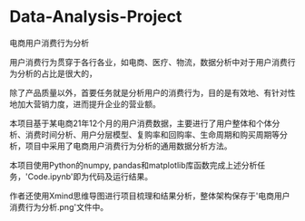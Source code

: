# Data-Analysis-Project
电商用户消费行为分析

用户消费行为贯穿于各行各业，如电商、医疗、物流，数据分析中对于用户消费行为分析的占比是很大的，

除了产品质量以外，首要任务就是分析用户的消费行为，目的是有效地、有针对性地加大营销力度，进而提升企业的营业额。

本项目基于某电商21年12个月的用户消费数据，主要进行了用户整体和个体分析、消费时间分析、用户分层模型、复购率和回购率、生命周期和购买周期等分析，项目中采用了电商用户消费行为分析的通用数据分析方法。

本项目使用Python的numpy, pandas和matplotlib库函数完成上述分析任务，'Code.ipynb'即为代码及运行结果。

作者还使用Xmind思维导图进行项目梳理和结果分析，整体架构保存于'电商用户消费行为分析.png'文件中。

